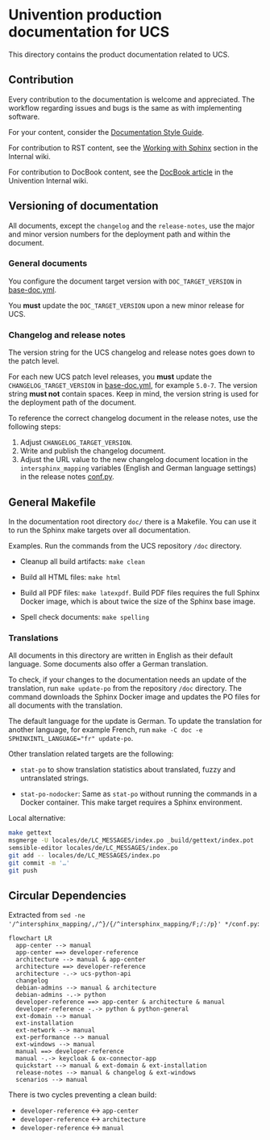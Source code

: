 <!--
SPDX-FileCopyrightText: 2021-2024 Univention GmbH

SPDX-License-Identifier: AGPL-3.0-only
-->

# Univention production documentation for UCS

This directory contains the product documentation related to UCS.

## Contribution

Every contribution to the documentation is welcome and appreciated. The
workflow regarding issues and bugs is the same as with implementing software.

For your content, consider the [Documentation Style
Guide](https://hutten.knut.univention.de/mediawiki/index.php/Documentation_Style_Guide).

For contribution to RST content, see the [Working with
Sphinx](https://hutten.knut.univention.de/mediawiki/index.php/Docs#Working_with_Sphinx)
section in the Internal wiki.

For contribution to DocBook content, see the [DocBook
article](https://hutten.knut.univention.de/mediawiki/index.php/Docbook) in the
Univention Internal wiki.

## Versioning of documentation

All documents, except the `changelog` and the `release-notes`, use the major
and minor version numbers for the deployment path and within the document.

### General documents

You configure the document target version with `DOC_TARGET_VERSION` in
[base-doc.yml](./../.gitlab-ci/base-doc.yml).

You **must** update the `DOC_TARGET_VERSION` upon a new minor release for UCS.

### Changelog and release notes

The version string for the UCS changelog and release notes goes down to the
patch level.

For each new UCS patch level releases, you **must** update the
`CHANGELOG_TARGET_VERSION` in [base-doc.yml](./../.gitlab-ci/base-doc.yml), for
example `5.0-7`. The version string **must not** contain spaces. Keep in mind,
the version string is used for the deployment path of the document.

To reference the correct changelog document in the release notes, use the following steps:

1. Adjust `CHANGELOG_TARGET_VERSION`.
2. Write and publish the changelog document.
3. Adjust the URL value to the new changelog document location in the
   `intersphinx_mapping` variables (English and German language settings) in
   the release notes [conf.py](./release-notes/conf.py).

## General Makefile

In the documentation root directory `doc/` there is a Makefile. You can use it
to run the Sphinx make targets over all documentation.

Examples. Run the commands from the UCS repository `/doc` directory.

* Cleanup all build artifacts: `make clean`

* Build all HTML files: `make html`

* Build all PDF files: `make latexpdf`. Build PDF files requires the
  full Sphinx Docker image, which is about twice the size of the Sphinx base
  image.

* Spell check documents: `make spelling`


### Translations

All documents in this directory are written in English as their default
language. Some documents also offer a German translation.

To check, if your changes to the documentation needs an update of the
translation, run `make update-po` from the repository `/doc` directory.
The command downloads the Sphinx Docker image and updates the PO files for
all documents with the translation.

The default language for the update is German. To update the translation for
another language, for example French, run `make -C doc -e SPHINXINTL_LANGUAGE="fr"
update-po`.

Other translation related targets are the following:

* `stat-po` to show translation statistics about translated, fuzzy and
  untranslated strings.

* `stat-po-nodocker`: Same as `stat-po` without running the commands in a
  Docker container. This make target requires a Sphinx environment.

Local alternative:
```sh
make gettext
msgmerge -U locales/de/LC_MESSAGES/index.po _build/gettext/index.pot
semsible-editor locales/de/LC_MESSAGES/index.po
git add -- locales/de/LC_MESSAGES/index.po
git commit -m '…'
git push
```


## Circular Dependencies

Extracted from `sed -ne '/^intersphinx_mapping/,/^}/{/^intersphinx_mapping/F;/:/p}' */conf.py`:
```mermaid
flowchart LR
  app-center --> manual
  app-center ==> developer-reference
  architecture --> manual & app-center
  architecture ==> developer-reference
  architecture -.-> ucs-python-api
  changelog
  debian-admins --> manual & architecture
  debian-admins -.-> python
  developer-reference ==> app-center & architecture & manual
  developer-reference -.-> python & python-general
  ext-domain --> manual
  ext-installation
  ext-network --> manual
  ext-performance --> manual
  ext-windows --> manual
  manual ==> developer-reference
  manual -.-> keycloak & ox-connector-app
  quickstart --> manual & ext-domain & ext-installation
  release-notes --> manual & changelog & ext-windows
  scenarios --> manual
```
There is two cycles preventing a clean build:
- `developer-reference` <-> `app-center`
- `developer-reference` <-> `architecture`
- `developer-reference` <-> `manual`
